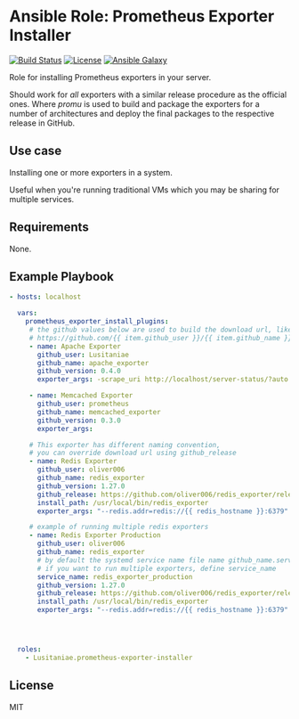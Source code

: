 Ansible Role: Prometheus Exporter Installer
==================

[![Build Status](https://travis-ci.org/Lusitaniae/ansible-role-prometheus-exporter-installer.svg?branch=master)](https://travis-ci.org/Lusitaniae/ansible-role-prometheus-exporter-installer)
[![License](https://img.shields.io/badge/license-MIT-blue.svg)](https://raw.githubusercontent.com/Lusitaniae/ansible-role-prometheus-exporter-installer/master/LICENSE)
[![Ansible Galaxy](https://img.shields.io/badge/ansible--galaxy-prometheus--exporter--installer-blue.svg)](https://galaxy.ansible.com/Lusitaniae/prometheus-exporter-installer)


Role for installing Prometheus exporters in your server.

Should work for _all_ exporters with a similar release procedure as the official ones. Where *promu* is used to build and package the exporters for a number of architectures and deploy the final packages to the respective release in GitHub.

Use case
------------

Installing one or more exporters in a system.

Useful when you're running traditional VMs which you may be sharing for multiple services.



Requirements
------------

None.


Example Playbook
-----------------


```yaml
- hosts: localhost

  vars:
    prometheus_exporter_install_plugins:
     # the github values below are used to build the download url, like this:
     # https://github.com/{{ item.github_user }}/{{ item.github_name }}/releases/download/v{{ item.github_version }}/{{ item.github_name }}-{{ item.github_version }}.{{ ansible_system|lower }}-386.tar.gz"
     - name: Apache Exporter
       github_user: Lusitaniae
       github_name: apache_exporter
       github_version: 0.4.0
       exporter_args: -scrape_uri http://localhost/server-status/?auto

     - name: Memcached Exporter
       github_user: prometheus
       github_name: memcached_exporter
       github_version: 0.3.0
       exporter_args:

     # This exporter has different naming convention,
     # you can override download url using github_release
     - name: Redis Exporter
       github_user: oliver006
       github_name: redis_exporter
       github_version: 1.27.0
       github_release: https://github.com/oliver006/redis_exporter/releases/download/v1.27.0/redis_exporter-v1.27.0.linux-386.tar.gz
       install_path: /usr/local/bin/redis_exporter
       exporter_args: "--redis.addr=redis://{{ redis_hostname }}:6379"

     # example of running multiple redis exporters
     - name: Redis Exporter Production
       github_user: oliver006
       github_name: redis_exporter
       # by default the systemd service name file name github_name.service
       # if you want to run multiple exporters, define service_name
       service_name: redis_exporter_production
       github_version: 1.27.0
       github_release: https://github.com/oliver006/redis_exporter/releases/download/v1.27.0/redis_exporter-v1.27.0.linux-386.tar.gz
       install_path: /usr/local/bin/redis_exporter
       exporter_args: "--redis.addr=redis://{{ redis_hostname }}:6379"




  roles:
    - Lusitaniae.prometheus-exporter-installer

```


License
-------

MIT
